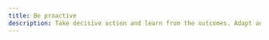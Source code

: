 ```yaml
---
title: Be proactive
description: Take decisive action and learn from the outcomes. Adapt and do it all over again.
---
```

